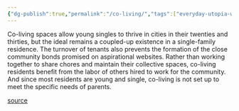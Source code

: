 ```yaml
---
{"dg-publish":true,"permalink":"/co-living/","tags":["everyday-utopia-what-2000-years-of-wild-experiments-can-teach-us-about-the-good-life"],"created":"","updated":""}
---
```


Co-living spaces allow young singles to thrive in cities in their twenties and thirties, but the ideal remains a coupled-up existence in a single-family residence. The turnover of tenants also prevents the formation of the close community bonds promised on aspirational websites. Rather than working together to share chores and maintain their collective spaces, co-living residents benefit from the labor of others hired to work for the community. And since most residents are young and single, co-living is not set up to meet the specific needs of parents.

[source](https://www.goodreads.com/book/show/62919855-everyday-utopia)